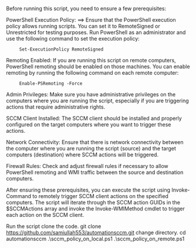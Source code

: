 Before running this script, you need to ensure a few prerequisites:

PowerShell Execution Policy: 
 ==> Ensure that the PowerShell execution policy allows running scripts. You can set it to RemoteSigned or     Unrestricted for testing purposes. Run PowerShell as an administrator and use the following command to set the execution policy:

         Set-ExecutionPolicy RemoteSigned


Remoting Enabled: If you are running this script on remote computers, PowerShell remoting should be enabled on those machines. You can enable remoting by running the following command on each remote computer:

         Enable-PSRemoting -Force


Admin Privileges: Make sure you have administrative privileges on the computers where you are running the script, especially if you are triggering actions that require administrative rights.

SCCM Client Installed: The SCCM client should be installed and properly configured on the target computers where you want to trigger these actions.

Network Connectivity: Ensure that there is network connectivity between the computer where you are running the script (source) and the target computers (destination) where SCCM actions will be triggered.

Firewall Rules: Check and adjust firewall rules if necessary to allow PowerShell remoting and WMI traffic between the source and destination computers.

After ensuring these prerequisites, you can execute the script using Invoke-Command to remotely trigger SCCM client actions on the specified computers. The script will iterate through the SCCM action GUIDs in the $SCCMActions array and invoke the Invoke-WMIMethod cmdlet to trigger each action on the SCCM client.


Run the script
clone the code.
git clone https://github.com/samiullah553/automationsccm.git
change directory.
   cd automationsccm
   .\sccm_policy_on_local.ps1
   .\sccm_policy_on_remote.ps1
